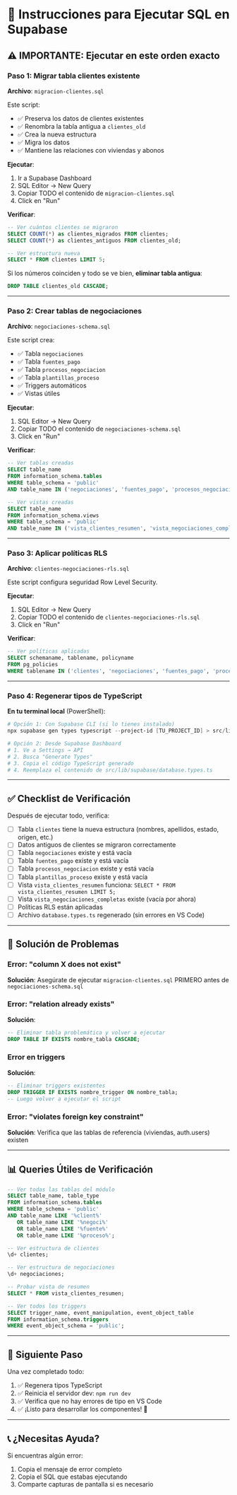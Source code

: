 # 🚀 Instrucciones para Ejecutar SQL en Supabase

## ⚠️ IMPORTANTE: Ejecutar en este orden exacto

### Paso 1: Migrar tabla clientes existente
**Archivo**: `migracion-clientes.sql`

Este script:
- ✅ Preserva los datos de clientes existentes
- ✅ Renombra la tabla antigua a `clientes_old`
- ✅ Crea la nueva estructura
- ✅ Migra los datos
- ✅ Mantiene las relaciones con viviendas y abonos

**Ejecutar**:
1. Ir a Supabase Dashboard
2. SQL Editor → New Query
3. Copiar TODO el contenido de `migracion-clientes.sql`
4. Click en "Run"

**Verificar**:
```sql
-- Ver cuántos clientes se migraron
SELECT COUNT(*) as clientes_migrados FROM clientes;
SELECT COUNT(*) as clientes_antiguos FROM clientes_old;

-- Ver estructura nueva
SELECT * FROM clientes LIMIT 5;
```

Si los números coinciden y todo se ve bien, **eliminar tabla antigua**:
```sql
DROP TABLE clientes_old CASCADE;
```

---

### Paso 2: Crear tablas de negociaciones
**Archivo**: `negociaciones-schema.sql`

Este script crea:
- ✅ Tabla `negociaciones`
- ✅ Tabla `fuentes_pago`
- ✅ Tabla `procesos_negociacion`
- ✅ Tabla `plantillas_proceso`
- ✅ Triggers automáticos
- ✅ Vistas útiles

**Ejecutar**:
1. SQL Editor → New Query
2. Copiar TODO el contenido de `negociaciones-schema.sql`
3. Click en "Run"

**Verificar**:
```sql
-- Ver tablas creadas
SELECT table_name
FROM information_schema.tables
WHERE table_schema = 'public'
AND table_name IN ('negociaciones', 'fuentes_pago', 'procesos_negociacion', 'plantillas_proceso');

-- Ver vistas creadas
SELECT table_name
FROM information_schema.views
WHERE table_schema = 'public'
AND table_name IN ('vista_clientes_resumen', 'vista_negociaciones_completas');
```

---

### Paso 3: Aplicar políticas RLS
**Archivo**: `clientes-negociaciones-rls.sql`

Este script configura seguridad Row Level Security.

**Ejecutar**:
1. SQL Editor → New Query
2. Copiar TODO el contenido de `clientes-negociaciones-rls.sql`
3. Click en "Run"

**Verificar**:
```sql
-- Ver políticas aplicadas
SELECT schemaname, tablename, policyname
FROM pg_policies
WHERE tablename IN ('clientes', 'negociaciones', 'fuentes_pago', 'procesos_negociacion', 'plantillas_proceso');
```

---

### Paso 4: Regenerar tipos de TypeScript

**En tu terminal local** (PowerShell):

```powershell
# Opción 1: Con Supabase CLI (si lo tienes instalado)
npx supabase gen types typescript --project-id [TU_PROJECT_ID] > src/lib/supabase/database.types.ts

# Opción 2: Desde Supabase Dashboard
# 1. Ve a Settings → API
# 2. Busca "Generate Types"
# 3. Copia el código TypeScript generado
# 4. Reemplaza el contenido de src/lib/supabase/database.types.ts
```

---

## ✅ Checklist de Verificación

Después de ejecutar todo, verifica:

- [ ] Tabla `clientes` tiene la nueva estructura (nombres, apellidos, estado, origen, etc.)
- [ ] Datos antiguos de clientes se migraron correctamente
- [ ] Tabla `negociaciones` existe y está vacía
- [ ] Tabla `fuentes_pago` existe y está vacía
- [ ] Tabla `procesos_negociacion` existe y está vacía
- [ ] Tabla `plantillas_proceso` existe y está vacía
- [ ] Vista `vista_clientes_resumen` funciona: `SELECT * FROM vista_clientes_resumen LIMIT 5;`
- [ ] Vista `vista_negociaciones_completas` existe (vacía por ahora)
- [ ] Políticas RLS están aplicadas
- [ ] Archivo `database.types.ts` regenerado (sin errores en VS Code)

---

## 🐛 Solución de Problemas

### Error: "column X does not exist"
**Solución**: Asegúrate de ejecutar `migracion-clientes.sql` PRIMERO antes de `negociaciones-schema.sql`

### Error: "relation already exists"
**Solución**:
```sql
-- Eliminar tabla problemática y volver a ejecutar
DROP TABLE IF EXISTS nombre_tabla CASCADE;
```

### Error en triggers
**Solución**:
```sql
-- Eliminar triggers existentes
DROP TRIGGER IF EXISTS nombre_trigger ON nombre_tabla;
-- Luego volver a ejecutar el script
```

### Error: "violates foreign key constraint"
**Solución**: Verifica que las tablas de referencia (viviendas, auth.users) existen

---

## 📊 Queries Útiles de Verificación

```sql
-- Ver todas las tablas del módulo
SELECT table_name, table_type
FROM information_schema.tables
WHERE table_schema = 'public'
AND table_name LIKE '%client%'
   OR table_name LIKE '%negoci%'
   OR table_name LIKE '%fuente%'
   OR table_name LIKE '%proceso%';

-- Ver estructura de clientes
\d+ clientes;

-- Ver estructura de negociaciones
\d+ negociaciones;

-- Probar vista de resumen
SELECT * FROM vista_clientes_resumen;

-- Ver todos los triggers
SELECT trigger_name, event_manipulation, event_object_table
FROM information_schema.triggers
WHERE event_object_schema = 'public';
```

---

## 🎯 Siguiente Paso

Una vez completado todo:
1. ✅ Regenera tipos TypeScript
2. ✅ Reinicia el servidor dev: `npm run dev`
3. ✅ Verifica que no hay errores de tipo en VS Code
4. ✅ ¡Listo para desarrollar los componentes! 🚀

---

## 📞 ¿Necesitas Ayuda?

Si encuentras algún error:
1. Copia el mensaje de error completo
2. Copia el SQL que estabas ejecutando
3. Comparte capturas de pantalla si es necesario
